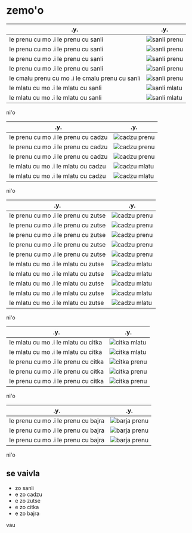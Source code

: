 # zemo'o

| .y.                                             | .y.                                  |
|-------------------------------------------------|--------------------------------------|
| le prenu cu mo .i le prenu cu sanli             | ![sanli prenu](pixra/standing-1.jpg) |
| le prenu cu mo .i le prenu cu sanli             | ![sanli prenu](pixra/standing-2.jpg) |
| le prenu cu mo .i le prenu cu sanli             | ![sanli prenu](pixra/standing-3.jpg) |
| le prenu cu mo .i le prenu cu sanli             | ![sanli prenu](pixra/vo-prenu.jpg)   |
| le cmalu prenu cu mo .i le cmalu prenu cu sanli | ![sanli prenu](pixra/sanli-2.jpg)    |
| le mlatu cu mo .i le mlatu cu sanli             | ![sanli mlatu](pixra/sanli-1.jpg)    |
| le mlatu cu mo .i le mlatu cu sanli             | ![sanli mlatu](pixra/sanli-3.jpg)    |

ni'o

| .y.                                 | .y.                                 |
|-------------------------------------|-------------------------------------|
| le prenu cu mo .i le prenu cu cadzu | ![cadzu prenu](pixra/walking-1.jpg) |
| le prenu cu mo .i le prenu cu cadzu | ![cadzu prenu](pixra/walking-2.jpg) |
| le prenu cu mo .i le prenu cu cadzu | ![cadzu prenu](pixra/walking-3.jpg) |
| le mlatu cu mo .i le mlatu cu cadzu | ![cadzu mlatu](pixra/cadzu-1.jpg)   |
| le mlatu cu mo .i le mlatu cu cadzu | ![cadzu mlatu](pixra/cadzu-2.jpg)   |

ni'o

| .y.                                 | .y.                                  |
|-------------------------------------|--------------------------------------|
| le prenu cu mo .i le prenu cu zutse | ![cadzu prenu](pixra/sitting-1.jpg)  |
| le prenu cu mo .i le prenu cu zutse | ![cadzu prenu](pixra/sitting-2.jpg)  |
| le prenu cu mo .i le prenu cu zutse | ![cadzu prenu](pixra/sitting-3.jpg)  |
| le prenu cu mo .i le prenu cu zutse | ![cadzu prenu](pixra/sitting-4.jpg)  |
| le prenu cu mo .i le prenu cu zutse | ![cadzu prenu](pixra/sitting-5.jpg)  |
| le mlatu cu mo .i le mlatu cu zutse | ![cadzu mlatu](pixra/mlatu-4.jpg)    |
| le mlatu cu mo .i le mlatu cu zutse | ![cadzu mlatu](pixra/mlatu-6.jpg)    |
| le mlatu cu mo .i le mlatu cu zutse | ![cadzu mlatu](pixra/mlatu-9.jpg)    |
| le mlatu cu mo .i le mlatu cu zutse | ![cadzu mlatu](pixra/mlatu-11.jpg)   |
| le mlatu cu mo .i le mlatu cu zutse | ![cadzu mlatu](pixra/rusmlatu-1.jpg) |

ni'o

| .y.                                 | .y.                               |
|-------------------------------------|-----------------------------------|
| le mlatu cu mo .i le mlatu cu citka | ![citka mlatu](pixra/citka-1.jpg) |
| le mlatu cu mo .i le mlatu cu citka | ![citka mlatu](pixra/citka-2.jpg) |
| le prenu cu mo .i le prenu cu citka | ![citka prenu](pixra/citka-3.jpg) |
| le prenu cu mo .i le prenu cu citka | ![citka prenu](pixra/citka-4.jpg) |
| le prenu cu mo .i le prenu cu citka | ![citka prenu](pixra/citka-5.jpg) |

ni'o

| .y.                                 | .y.                               |
|-------------------------------------|-----------------------------------|
| le prenu cu mo .i le prenu cu bajra | ![barja prenu](pixra/bajra-1.jpg) |
| le prenu cu mo .i le prenu cu bajra | ![barja prenu](pixra/bajra-2.jpg) |
| le prenu cu mo .i le prenu cu bajra | ![barja prenu](pixra/bajra-3.jpg) |

ni'o

## se vaivla

* zo sanli
* e zo cadzu
* e zo zutse
* e zo citka
* e zo bajra

vau
